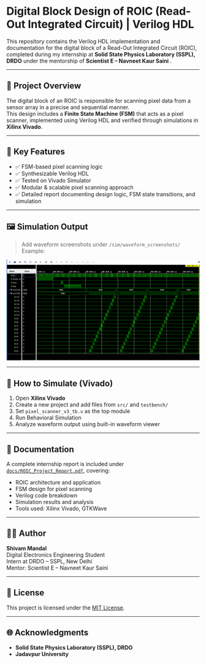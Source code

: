 # Digital Block Design of ROIC (Read-Out Integrated Circuit) | Verilog HDL

This repository contains the Verilog HDL implementation and documentation for the digital block of a Read-Out Integrated Circuit (ROIC), completed during my internship at **Solid State Physics Laboratory (SSPL), DRDO** under the mentorship of **Scientist E – Navneet Kaur Saini** .

---

## 📌 Project Overview

The digital block of an ROIC is responsible for scanning pixel data from a sensor array in a precise and sequential manner.  
This design includes a **Finite State Machine (FSM)** that acts as a pixel scanner, implemented using Verilog HDL and verified through simulations in **Xilinx Vivado**.

---

## 🧠 Key Features

- ✅ FSM-based pixel scanning logic
- ✅ Synthesizable Verilog HDL
- ✅ Tested on Vivado Simulator
- ✅ Modular & scalable pixel scanning approach
- ✅ Detailed report documenting design logic, FSM state transitions, and simulation

---

## 🖼 Simulation Output

> Add waveform screenshots under `/sim/waveform_screenshots/`  
> Example:

![16x16 Matrix Scanner Simulation](docs/Pixel_scanner_16x16_waveform.png)

---

## 🧪 How to Simulate (Vivado)

1. Open **Xilinx Vivado**
2. Create a new project and add files from `src/` and `testbench/`
3. Set `pixel_scanner_v3_tb.v` as the top module
4. Run Behavioral Simulation
5. Analyze waveform output using built-in waveform viewer

---

## 📄 Documentation

A complete internship report is included under [`docs/ROIC_Project_Report.pdf`](docs/ROIC_Project_Report.pdf), covering:
- ROIC architecture and application
- FSM design for pixel scanning
- Verilog code breakdown
- Simulation results and analysis
- Tools used: Xilinx Vivado, GTKWave

---

## 👨‍💻 Author

**Shivam Mandal**  
Digital Electronics Engineering Student  
Intern at DRDO – SSPL, New Delhi  
Mentor: Scientist E – Navneet Kaur Saini

---

## 📜 License

This project is licensed under the [MIT License](LICENSE).

---

## 🌐 Acknowledgments

- **Solid State Physics Laboratory (SSPL), DRDO**
- **Jadavpur University**

